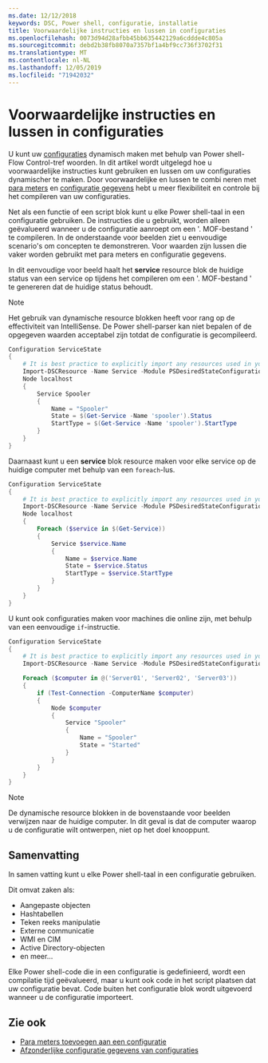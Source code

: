 ```yaml
---
ms.date: 12/12/2018
keywords: DSC, Power shell, configuratie, installatie
title: Voorwaardelijke instructies en lussen in configuraties
ms.openlocfilehash: 0073d94d28afbb45bb635442129a6cddde4c805a
ms.sourcegitcommit: debd2b38fb8070a7357bf1a4bf9cc736f3702f31
ms.translationtype: MT
ms.contentlocale: nl-NL
ms.lasthandoff: 12/05/2019
ms.locfileid: "71942032"
---
```

# <a name="conditional-statements-and-loops-in-configurations"></a>Voorwaardelijke instructies en lussen in configuraties

U kunt uw [configuraties](configurations.md) dynamisch maken met behulp van Power shell-Flow Control-tref woorden. In dit artikel wordt uitgelegd hoe u voorwaardelijke instructies kunt gebruiken en lussen om uw configuraties dynamischer te maken. Door voorwaardelijke en lussen te combi neren met [para meters](add-parameters-to-a-configuration.md) en [configuratie gegevens](configData.md) hebt u meer flexibiliteit en controle bij het compileren van uw configuraties.

Net als een functie of een script blok kunt u elke Power shell-taal in een configuratie gebruiken. De instructies die u gebruikt, worden alleen geëvalueerd wanneer u de configuratie aanroept om een '. MOF-bestand ' te compileren. In de onderstaande voor beelden ziet u eenvoudige scenario's om concepten te demonstreren. Voor waarden zijn lussen die vaker worden gebruikt met para meters en configuratie gegevens.

In dit eenvoudige voor beeld haalt het **service** resource blok de huidige status van een service op tijdens het compileren om een '. MOF-bestand ' te genereren dat de huidige status behoudt.

> [!NOTE]
> Het gebruik van dynamische resource blokken heeft voor rang op de effectiviteit van IntelliSense. De Power shell-parser kan niet bepalen of de opgegeven waarden acceptabel zijn totdat de configuratie is gecompileerd.

```powershell
Configuration ServiceState
{
    # It is best practice to explicitly import any resources used in your Configurations.
    Import-DSCResource -Name Service -Module PSDesiredStateConfiguration
    Node localhost
    {
        Service Spooler
        {
            Name = "Spooler"
            State = $(Get-Service -Name 'spooler').Status
            StartType = $(Get-Service -Name 'spooler').StartType
        }
    }
}
```

Daarnaast kunt u een **service** blok resource maken voor elke service op de huidige computer met behulp van een `foreach`-lus.

```powershell
Configuration ServiceState
{
    # It is best practice to explicitly import any resources used in your Configurations.
    Import-DSCResource -Name Service -Module PSDesiredStateConfiguration
    Node localhost
    {
        Foreach ($service in $(Get-Service))
        {
            Service $service.Name
            {
                Name = $service.Name
                State = $service.Status
                StartType = $service.StartType
            }
        }
    }
}
```

U kunt ook configuraties maken voor machines die online zijn, met behulp van een eenvoudige `if`-instructie.

```powershell
Configuration ServiceState
{
    # It is best practice to explicitly import any resources used in your Configurations.
    Import-DSCResource -Name Service -Module PSDesiredStateConfiguration

    Foreach ($computer in @('Server01', 'Server02', 'Server03'))
    {
        if (Test-Connection -ComputerName $computer)
        {
            Node $computer
            {
                Service "Spooler"
                {
                    Name = "Spooler"
                    State = "Started"
                }
            }
        }
    }
}
```

> [!NOTE]
> De dynamische resource blokken in de bovenstaande voor beelden verwijzen naar de huidige computer. In dit geval is dat de computer waarop u de configuratie wilt ontwerpen, niet op het doel knooppunt.

<!---
Mention Get-DSCConfigurationFromSystem
-->

## <a name="summary"></a>Samenvatting

In samen vatting kunt u elke Power shell-taal in een configuratie gebruiken.

Dit omvat zaken als:

- Aangepaste objecten
- Hashtabellen
- Teken reeks manipulatie
- Externe communicatie
- WMI en CIM
- Active Directory-objecten
- en meer...

Elke Power shell-code die in een configuratie is gedefinieerd, wordt een compilatie tijd geëvalueerd, maar u kunt ook code in het script plaatsen dat uw configuratie bevat. Code buiten het configuratie blok wordt uitgevoerd wanneer u de configuratie importeert.

## <a name="see-also"></a>Zie ook

- [Para meters toevoegen aan een configuratie](add-parameters-to-a-configuration.md)
- [Afzonderlijke configuratie gegevens van configuraties](configData.md)
